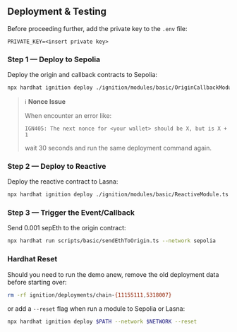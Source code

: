 ## Deployment & Testing

Before proceeding further, add the private key to the `.env` file:

```env
PRIVATE_KEY=<insert private key>
```

### Step 1 — Deploy to Sepolia

Deploy the origin and callback contracts to Sepolia:

```bash
npx hardhat ignition deploy ./ignition/modules/basic/OriginCallbackModule.ts --network sepolia
```

> ℹ️ **Nonce Issue**
>
> When encounter an error like:
>
> ```
> IGN405: The next nonce for <your wallet> should be X, but is X + 1
> ```
>
> wait 30 seconds and run the same deployment command again.

### Step 2 — Deploy to Reactive

Deploy the reactive contract to Lasna:

```bash
npx hardhat ignition deploy ./ignition/modules/basic/ReactiveModule.ts --network lasna
```

### Step 3 — Trigger the Event/Callback

Send 0.001 sepEth to the origin contract:

```bash
npx hardhat run scripts/basic/sendEthToOrigin.ts --network sepolia
```

### Hardhat Reset

Should you need to run the demo anew, remove the old deployment data before starting over:

```bash
rm -rf ignition/deployments/chain-{11155111,5318007}
```

or add a `--reset` flag when run a module to Sepolia or Lasna:

```bash
npx hardhat ignition deploy $PATH --network $NETWORK --reset
```